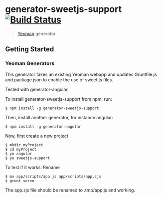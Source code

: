# generator-sweetjs-support [![Build Status](https://secure.travis-ci.org/me97esn/generator-sweetjs-support.png?branch=master)](https://travis-ci.org/me97esn/generator-sweetjs-support)

> [Yeoman](http://yeoman.io) generator


## Getting Started

### Yeoman Generators

This generator takes an existing Yeoman webapp and updates Gruntfile.js and package.json to enable the use of sweet.js files.

Tested with generator-angular.

To install generator-sweetjs-support from npm, run:

```
$ npm install -g generator-sweetjs-support
```

Then, install another generator, for instance angular:
```
$ npm install -g generator-angular
```
Now, first create a new project

```
$ mkdir myProject
$ cd myProject
$ yo angular
$ yo sweetjs-support
```

To test if it works: Rename 
```
$ mv app/scripts/app.js app/scripts/app.sjs
$ grunt serve
```

The app.sjs file should be renamed to .tmp/app.js and working.